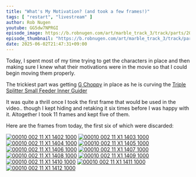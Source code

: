 ```yaml
---
title: "What's My Motivation? (and took a few frames!)"
tags: [ "restart", "livestream" ]
author: Rob Nugen
youtube: GG5dw7NPRGI
episode_image: https://b.robnugen.com/art/marble_track_3/track/parts/2025/2025_jun_02_glue_drying_on_triple_splitter_small_feeder_1000.jpeg
episode_thumbnail: "https://b.robnugen.com/art/marble_track_3/track/parts/2025/thumbs/2025_jun_02_glue_drying_on_triple_splitter_small_feeder.jpeg"
date: 2025-06-02T21:47:31+09:00
---
```


Today, I spent most of my time trying to get the characters in place
and then making sure I knew what their motivations were in the movie
so that I could begin moving them properly.

The trickiest part was getting [G Choppy](/workers/g_choppy/) in place as he is curving the [Triple Splitter Small Feeder Inner Guider](/parts/triple-splitter-small-feeder-inner-guider/)

It was quite a thrill once I took the first frame that would be used
in the video.. though I kept hiding and retaking it six
times before I was happy with it. Altogether I took 11 frames and kept
five of them.

Here are the frames from today, the first six of which were discarded:

[![00010 002 11 X1 1402 1000](//b.robnugen.com/art/marble_track_3/frames/2025/thumbs/00010_002_11_X1_1402.jpg)](//b.robnugen.com/art/marble_track_3/frames/2025/00010_002_11_X1_1402_1000.jpg)
[![00010 002 11 X1 1403 1000](//b.robnugen.com/art/marble_track_3/frames/2025/thumbs/00010_002_11_X1_1403.jpg)](//b.robnugen.com/art/marble_track_3/frames/2025/00010_002_11_X1_1403_1000.jpg)
[![00010 002 11 X1 1404 1000](//b.robnugen.com/art/marble_track_3/frames/2025/thumbs/00010_002_11_X1_1404.jpg)](//b.robnugen.com/art/marble_track_3/frames/2025/00010_002_11_X1_1404_1000.jpg)
[![00010 002 11 X1 1405 1000](//b.robnugen.com/art/marble_track_3/frames/2025/thumbs/00010_002_11_X1_1405.jpg)](//b.robnugen.com/art/marble_track_3/frames/2025/00010_002_11_X1_1405_1000.jpg)
[![00010 002 11 X1 1406 1000](//b.robnugen.com/art/marble_track_3/frames/2025/thumbs/00010_002_11_X1_1406.jpg)](//b.robnugen.com/art/marble_track_3/frames/2025/00010_002_11_X1_1406_1000.jpg)
[![00010 002 11 X1 1407 1000](//b.robnugen.com/art/marble_track_3/frames/2025/thumbs/00010_002_11_X1_1407.jpg)](//b.robnugen.com/art/marble_track_3/frames/2025/00010_002_11_X1_1407_1000.jpg)
[![00010 002 11 X1 1408 1000](//b.robnugen.com/art/marble_track_3/frames/2025/thumbs/00010_002_11_X1_1408.jpg)](//b.robnugen.com/art/marble_track_3/frames/2025/00010_002_11_X1_1408_1000.jpg)
[![00010 002 11 X1 1409 1000](//b.robnugen.com/art/marble_track_3/frames/2025/thumbs/00010_002_11_X1_1409.jpg)](//b.robnugen.com/art/marble_track_3/frames/2025/00010_002_11_X1_1409_1000.jpg)
[![00010 002 11 X1 1410 1000](//b.robnugen.com/art/marble_track_3/frames/2025/thumbs/00010_002_11_X1_1410.jpg)](//b.robnugen.com/art/marble_track_3/frames/2025/00010_002_11_X1_1410_1000.jpg)
[![00010 002 11 X1 1411 1000](//b.robnugen.com/art/marble_track_3/frames/2025/thumbs/00010_002_11_X1_1411.jpg)](//b.robnugen.com/art/marble_track_3/frames/2025/00010_002_11_X1_1411_1000.jpg)
[![00010 002 11 X1 1412 1000](//b.robnugen.com/art/marble_track_3/frames/2025/thumbs/00010_002_11_X1_1412.jpg)](//b.robnugen.com/art/marble_track_3/frames/2025/00010_002_11_X1_1412_1000.jpg)
